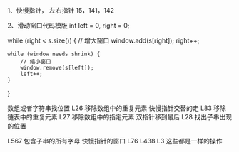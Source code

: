 1、快慢指针， 左右指针
15，141，142

2、滑动窗口代码模版
int left = 0, right = 0;

while (right < s.size()) {
    // 增大窗口
    window.add(s[right]);
    right++;

    while (window needs shrink) {
        // 缩小窗口
        window.remove(s[left]);
        left++;
    }
}





数组或者字符串找位置
L26 移除数组中的重复元素   快慢指针交替的走   L83 移除链表中的重复元素 
L27 移除数组中的指定元素   双指针移到最后
L28 找出子串出现的位置


L567 包含子串的所有字母   快慢指针的窗口  L76 L438  L3  这些都是一样的操作  


